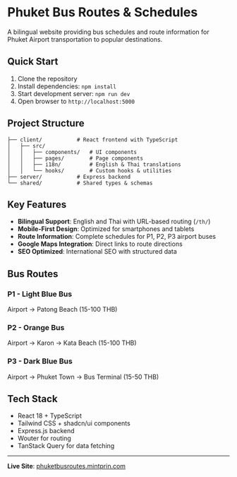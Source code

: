 # Phuket Bus Routes & Schedules

A bilingual website providing bus schedules and route information for Phuket Airport transportation to popular destinations.

## Quick Start

1. Clone the repository
2. Install dependencies: `npm install`
3. Start development server: `npm run dev`
4. Open browser to `http://localhost:5000`

## Project Structure

```
├── client/           # React frontend with TypeScript
│   ├── src/
│   │   ├── components/   # UI components
│   │   ├── pages/        # Page components  
│   │   ├── i18n/         # English & Thai translations
│   │   └── hooks/        # Custom hooks & utilities
├── server/           # Express backend
└── shared/           # Shared types & schemas
```

## Key Features

- **Bilingual Support**: English and Thai with URL-based routing (`/th/`)
- **Mobile-First Design**: Optimized for smartphones and tablets
- **Route Information**: Complete schedules for P1, P2, P3 airport buses
- **Google Maps Integration**: Direct links to route directions
- **SEO Optimized**: International SEO with structured data

## Bus Routes

### P1 - Light Blue Bus
Airport → Patong Beach (15-100 THB)

### P2 - Orange Bus  
Airport → Karon → Kata Beach (15-100 THB)

### P3 - Dark Blue Bus
Airport → Phuket Town → Bus Terminal (15-50 THB)

## Tech Stack

- React 18 + TypeScript
- Tailwind CSS + shadcn/ui components  
- Express.js backend
- Wouter for routing
- TanStack Query for data fetching

---

**Live Site**: [phuketbusroutes.mintprin.com](https://phuketbusroutes.mintprin.com)